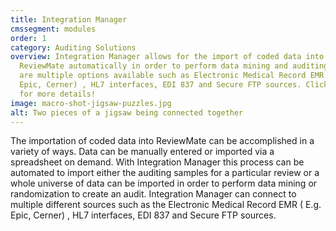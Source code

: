 ```yaml
---
title: Integration Manager
cmssegment: modules
order: 1
category: Auditing Solutions
overview: Integration Manager allows for the import of coded data into
  ReviewMate automatically in order to perform data mining and auditing. There
  are multiple options available such as Electronic Medical Record EMR ( E.g.
  Epic, Cerner) , HL7 interfaces, EDI 837 and Secure FTP sources. Click below
  for more details!
image: macro-shot-jigsaw-puzzles.jpg
alt: Two pieces of a jigsaw being connected together
---
```

The importation of coded data into ReviewMate can be accomplished in a variety of ways. Data can be manually entered or imported via a spreadsheet on demand. With Integration Manager this process can be automated to import either the auditing samples for  a particular review or a whole universe of data can be imported in order to perform data mining or randomization to create an audit. Integration Manager can connect to multiple different sources such as the Electronic Medical Record EMR ( E.g. Epic, Cerner) , HL7 interfaces, EDI 837 and Secure FTP sources.